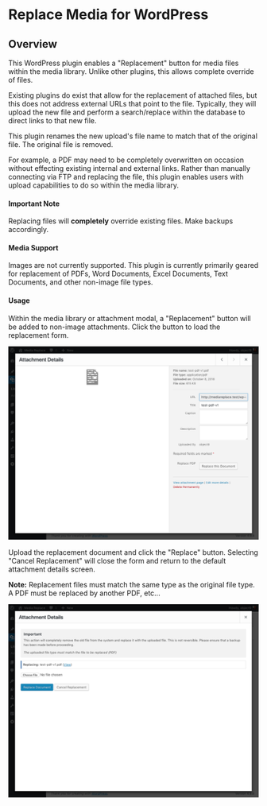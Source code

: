 # Replace Media for WordPress


## Overview

This WordPress plugin enables a "Replacement" button for media files within the media library. Unlike other plugins, this allows complete override of files.

Existing plugins do exist that allow for the replacement of attached files, but this does not address external URLs that point to the file. Typically, they will upload the new file and perform a search/replace within the database to direct links to that new file.

This plugin renames the new upload's file name to match that of the original file. The original file is removed.

For example, a PDF may need to be completely overwritten on occasion without effecting existing internal and external links. Rather than manually connecting via FTP and replacing the file, this plugin enables users with upload capabilities to do so within the media library.

#### Important Note
Replacing files will **completely** override existing files. Make backups accordingly.

#### Media Support
Images are not currently supported. This plugin is currently primarily geared for replacement of PDFs, Word Documents, Excel Documents, Text Documents, and other non-image file types.

#### Usage
Within the media library or attachment modal, a "Replacement" button will be added to non-image attachments. Click the button to load the replacement form.

![Screenshot](https://raw.githubusercontent.com/kylephillips/replace-media/master/screenshots/screenshot-1.png)

Upload the replacement document and click the "Replace" button. Selecting "Cancel Replacement" will close the form and return to the default attachment details screen.

**Note:** Replacement files must match the same type as the original file type. A PDF must be replaced by another PDF, etc…

![Screenshot](https://raw.githubusercontent.com/kylephillips/replace-media/master/screenshots/screenshot-2.png)
